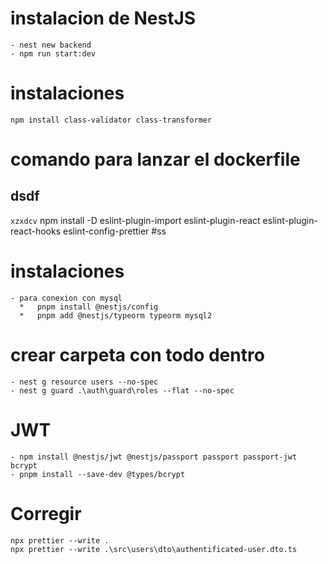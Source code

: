 # instalacion de NestJS

    - nest new backend
    - npm run start:dev

# instalaciones

    npm install class-validator class-transformer

# comando para lanzar el dockerfile

## dsdf

`xzxdcv`
npm install -D eslint-plugin-import eslint-plugin-react eslint-plugin-react-hooks eslint-config-prettier
#ss

# instalaciones

    - para conexion con mysql
      *   pnpm install @nestjs/config
      *   pnpm add @nestjs/typeorm typeorm mysql2

# crear carpeta con todo dentro

    - nest g resource users --no-spec
    - nest g guard .\auth\guard\roles --flat --no-spec
 
# JWT

    - npm install @nestjs/jwt @nestjs/passport passport passport-jwt bcrypt
    - pnpm install --save-dev @types/bcrypt

# Corregir

    npx prettier --write .
    npx prettier --write .\src\users\dto\authentificated-user.dto.ts
    